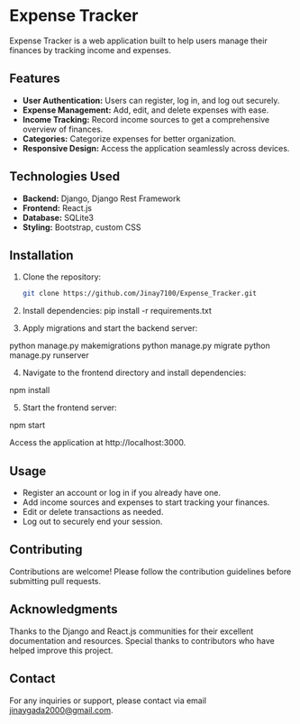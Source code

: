 # Expense Tracker

Expense Tracker is a web application built to help users manage their finances by tracking income and expenses.

## Features

- **User Authentication:** Users can register, log in, and log out securely.
- **Expense Management:** Add, edit, and delete expenses with ease.
- **Income Tracking:** Record income sources to get a comprehensive overview of finances.
- **Categories:** Categorize expenses for better organization.
- **Responsive Design:** Access the application seamlessly across devices.

## Technologies Used

- **Backend:** Django, Django Rest Framework
- **Frontend:** React.js
- **Database:** SQLite3
- **Styling:** Bootstrap, custom CSS

## Installation

1. Clone the repository:

   ```bash
   git clone https://github.com/Jinay7100/Expense_Tracker.git

   ```

2. Install dependencies:
   pip install -r requirements.txt

3. Apply migrations and start the backend server:

python manage.py makemigrations
python manage.py migrate
python manage.py runserver

4. Navigate to the frontend directory and install dependencies:

npm install

5. Start the frontend server:

npm start

Access the application at http://localhost:3000.

## Usage

- Register an account or log in if you already have one.
- Add income sources and expenses to start tracking your finances.
- Edit or delete transactions as needed.
- Log out to securely end your session.

## Contributing

Contributions are welcome! Please follow the contribution guidelines before submitting pull requests.

## Acknowledgments

Thanks to the Django and React.js communities for their excellent documentation and resources.
Special thanks to contributors who have helped improve this project.

## Contact

For any inquiries or support, please contact via email jinaygada2000@gmail.com.
